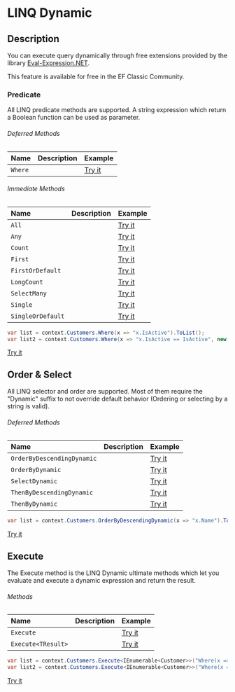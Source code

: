 # LINQ Dynamic

## Description
You can execute query dynamically through free extensions provided by the library [Eval-Expression.NET](http://eval-expression.net/).

This feature is available for free in the EF Classic Community.

### Predicate

All LINQ predicate methods are supported. A string expression which return a Boolean function can be used as parameter.

###### Deferred Methods
| Name | Description | Example |
| :--- | :---------- | :------ |
| `Where` | | [Try it](https://dotnetfiddle.net/QhVfRW) |

###### Immediate Methods
| Name | Description | Example |
| :--- | :---------- | :------ |
| `All` | | [Try it](https://dotnetfiddle.net/YCT73M) |
| `Any` | | [Try it](https://dotnetfiddle.net/vEbwLr) |
| `Count` | | [Try it](https://dotnetfiddle.net/v8rqKV) |
| `First` | | [Try it](https://dotnetfiddle.net/CfxUKL) |
| `FirstOrDefault` | | [Try it](https://dotnetfiddle.net/UX3Ymb) |
| `LongCount` | | [Try it](https://dotnetfiddle.net/4xrM1d) |
| `SelectMany` | | [Try it](https://dotnetfiddle.net/KLF5e7) |
| `Single` | | [Try it](https://dotnetfiddle.net/onW4hW) |
| `SingleOrDefault` | | [Try it](https://dotnetfiddle.net/nU97uw) |

```csharp
var list = context.Customers.Where(x => "x.IsActive").ToList();
var list2 = context.Customers.Where(x => "x.IsActive == IsActive", new { IsActive = false }).ToList();
```
[Try it](https://dotnetfiddle.net/GTttpq)

## Order & Select

All LINQ selector and order are supported. Most of them require the "Dynamic" suffix to not override default behavior (Ordering or selecting by a string is valid).

###### Deferred  Methods
| Name | Description | Example |
| :--- | :---------- | :------ |
| `OrderByDescendingDynamic` | | [Try it](https://dotnetfiddle.net/doNrVQ) |
| `OrderByDynamic` | | [Try it](https://dotnetfiddle.net/rzKycR) |
| `SelectDynamic` | | [Try it](https://dotnetfiddle.net/YE83om) |
| `ThenByDescendingDynamic` | | [Try it](https://dotnetfiddle.net/8FxroD) |
| `ThenByDynamic` | | [Try it](https://dotnetfiddle.net/pVCcRf) |

```csharp
var list = context.Customers.OrderByDescendingDynamic(x => "x.Name").ToList();
```
[Try it](https://dotnetfiddle.net/Fwjgin)

## Execute

The Execute method is the LINQ Dynamic ultimate methods which let you evaluate and execute a dynamic expression and return the result.

###### Methods
| Name | Description | Example |
| :--- | :---------- | :------ |
| `Execute` | | [Try it](https://dotnetfiddle.net/z1jIkv) |
| `Execute<TResult>` | | [Try it](https://dotnetfiddle.net/jgOyFi) |

```csharp
var list = context.Customers.Execute<IEnumerable<Customer>>("Where(x => x.IsActive == true)").ToList();
var list2 = context.Customers.Execute<IEnumerable<Customer>>("Where(x => x.IsActive == IsActive)", new { IsActive = false }).ToList();
```
[Try it](https://dotnetfiddle.net/7S3JS0)

